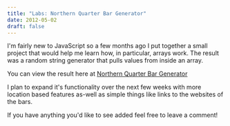 ```yaml
---
title: "Labs: Northern Quarter Bar Generator"
date: 2012-05-02
draft: false
---
```

<p>I'm fairly new to JavaScript so a few months ago I put together a small project that would help me learn how, in particular, arrays work. The result was a random string generator that pulls values from inside an array.</p>

<p>You can view the result here at <a href="http://wilks.co/labs/nq-bar-generator" title="Northern Quarter Bar Generator" target="_blank">Northern Quarter Bar Generator</a></p>

<p>I plan to expand it's functionality over the next few weeks with more location based features as-well as simple things like links to the websites of the bars.</p>

<p>If you have anything you'd like to see added feel free to leave a comment!</p>
